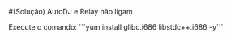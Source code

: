 #(Solução) AutoDJ e Relay não ligam

Execute o comando:
´´´yum install glibc.i686 libstdc++.i686 -y´´´
